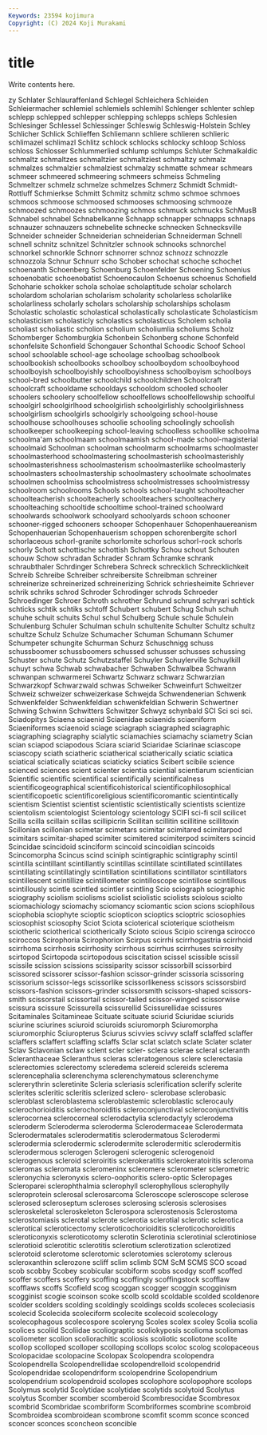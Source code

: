 ```yaml
---
Keywords: 23594 kojimura
Copyright: (C) 2024 Koji Murakami
---
```


# title

Write contents here.



zy Schlater Schlauraffenland Schlegel Schleichera Schleiden Schleiermacher schlemiel schlemiels schlemihl
Schlenger schlenter schlep schlepp schlepped schlepper schlepping schlepps schleps Schlesien
Schlesinger Schlessel Schlessinger Schleswig Schleswig-Holstein Schley Schlicher Schlick Schlieffen Schliemann
schliere schlieren schlieric schlimazel schlimazl Schlitz schlock schlocks schlocky schloop
Schloss schloss Schlosser Schlummerlied schlump schlumps Schluter Schmalkaldic schmaltz schmaltzes
schmaltzier schmaltziest schmaltzy schmalz schmalzes schmalzier schmalziest schmalzy schmatte schmear
schmears schmeer schmeered schmeering schmeers schmeiss Schmeling Schmeltzer schmelz schmelze
schmelzes Schmerz Schmidt Schmidt-Rottluff Schmierkse Schmitt Schmitz schmitz schmo schmoe
schmoes schmoos schmoose schmoosed schmooses schmoosing schmooze schmoozed schmoozes schmoozing
schmos schmuck schmucks SchMusB Schnabel schnabel Schnabelkanne Schnapp schnapper schnapps
schnaps schnauzer schnauzers schnebelite schnecke schnecken Schnecksville Schneider schneider Schneiderian
schneiderian Schneiderman Schnell schnell schnitz schnitzel Schnitzler schnook schnooks schnorchel
schnorkel schnorkle Schnorr schnorrer schnoz schnozz schnozzle schnozzola Schnur Schnurr
scho Schober schochat schoche schochet schoenanth Schoenberg Schoenburg Schoenfelder Schoening
Schoenius schoenobatic schoenobatist Schoenocaulon Schoenus schoenus Schofield Schoharie schokker schola
scholae scholaptitude scholar scholarch scholardom scholarian scholarism scholarity scholarless scholarlike
scholarliness scholarly scholars scholarship scholarships scholasm Scholastic scholastic scholastical scholastically
scholasticate Scholasticism scholasticism scholasticly scholastics scholasticus Scholem scholia scholiast scholiastic
scholion scholium scholiumlia scholiums Scholz Schomberger Schomburgkia Schonbein Schonberg schone
Schonfeld schonfelsite Schonfield Schongauer Schonthal Schoodic Schoof School school schoolable
school-age schoolage schoolbag schoolbook schoolbookish schoolbooks schoolboy schoolboydom schoolboyhood schoolboyish
schoolboyishly schoolboyishness schoolboyism schoolboys school-bred schoolbutter schoolchild schoolchildren Schoolcraft schoolcraft
schooldame schooldays schooldom schooled schooler schoolers schoolery schoolfellow schoolfellows schoolfellowship
schoolful schoolgirl schoolgirlhood schoolgirlish schoolgirlishly schoolgirlishness schoolgirlism schoolgirls schoolgirly schoolgoing
school-house schoolhouse schoolhouses schoolie schooling schoolingly schoolish schoolkeeper schoolkeeping school-leaving
schoolless schoollike schoolma schoolma'am schoolmaam schoolmaamish school-made school-magisterial schoolmaid Schoolman
schoolman schoolmarm schoolmarms schoolmaster schoolmasterhood schoolmastering schoolmasterish schoolmasterishly schoolmasterishness schoolmasterism
schoolmasterlike schoolmasterly schoolmasters schoolmastership schoolmastery schoolmate schoolmates schoolmen schoolmiss schoolmistress
schoolmistresses schoolmistressy schoolroom schoolrooms Schools schools school-taught schoolteacher schoolteacherish schoolteacherly
schoolteachers schoolteachery schoolteaching schooltide schooltime school-trained schoolward schoolwards schoolwork schoolyard
schoolyards schoon schooner schooner-rigged schooners schooper Schopenhauer Schopenhauereanism Schopenhauerian Schopenhauerism
schoppen schorenbergite schorl schorlaceous schorl-granite schorlomite schorlous schorl-rock schorls schorly
Schott schottische schottish Schottky Schou schout Schouten schouw Schow schradan
Schrader Schram Schramke schrank schraubthaler Schrdinger Schrebera Schreck schrecklich Schrecklichkeit
Schreib Schreibe Schreiber schreibersite Schreibman schreiner schreinerize schreinerized schreinerizing Schrick
schriesheimite Schriever schrik schriks schrod Schroder Schrodinger schrods Schroeder Schroedinger
Schroer Schroth schrother Schrund schrund schryari schtick schticks schtik schtiks
schtoff Schubert schubert Schug Schuh schuh schuhe schuit schuits Schul
schul Schulberg Schule schule Schulein Schulenburg Schuler Schulman schuln schultenite
Schulter Schultz schultz schultze Schulz Schulze Schumacher Schuman Schumann Schumer
Schumpeter schungite Schurman Schurz Schuschnigg schuss schussboomer schussboomers schussed schusser
schusses schussing Schuster schute Schutz Schutzstaffel Schuyler Schuylerville Schuylkill schuyt
schwa Schwab schwabacher Schwaben Schwalbea Schwann schwanpan schwarmerei Schwartz Schwarz
schwarz Schwarzian Schwarzkopf Schwarzwald schwas Schweiker Schweinfurt Schweitzer Schweiz schweizer
schweizerkase Schwejda Schwendenerian Schwenk Schwenkfelder Schwenkfeldian schwenkfeldian Schwerin Schwertner Schwing
Schwinn Schwitters Schwitzer Schwyz schynbald SCI Sci sci sci. Sciadopitys
Sciaena sciaenid Sciaenidae sciaenids sciaeniform Sciaeniformes sciaenoid sciage sciagraph sciagraphed
sciagraphic sciagraphing sciagraphy scialytic sciamachies sciamachy sciametry Scian scian sciapod
sciapodous Sciara sciarid Sciaridae Sciarinae sciascope sciascopy sciath sciatheric sciatherical
sciatherically sciatic sciatica sciatical sciatically sciaticas sciaticky sciatics Scibert scibile
science scienced sciences scient scienter scientia sciential scientiarum scientician Scientific
scientific scientifical scientifically scientificalness scientificogeographical scientificohistorical scientificophilosophical scientificopoetic scientificoreligious scientificoromantic
scientintically scientism Scientist scientist scientistic scientistically scientists scientize scientolism scientologist
Scientology scientology SCIFI sci-fi scil scilicet Scilla scilla scillain scillas
scillipicrin Scillitan scillitin scillitine scillitoxin Scillonian scillonian scimetar scimetars scimitar
scimitared scimitarpod scimitars scimitar-shaped scimiter scimitered scimiterpod scimiters scincid Scincidae
scincidoid scinciform scincoid scincoidian scincoids Scincomorpha Scincus scind sciniph scintigraphic
scintigraphy scintil scintilla scintillant scintillantly scintillas scintillate scintillated scintillates scintillating
scintillatingly scintillation scintillations scintillator scintillators scintillescent scintillize scintillometer scintilloscope scintillose
scintillous scintillously scintle scintled scintler scintling Scio sciograph sciographic sciography
sciolism sciolisms sciolist sciolistic sciolists sciolous sciolto sciomachiology sciomachy sciomancy
sciomantic scion scions sciophilous sciophobia sciophyte scioptic sciopticon scioptics scioptric
sciosophies sciosophist sciosophy Sciot Sciota scioterical scioterique sciotheism sciotheric sciotherical
sciotherically Scioto scious Scipio scirenga scirocco sciroccos Scirophoria Scirophorion Scirpus
scirrhi scirrhogastria scirrhoid scirrhoma scirrhosis scirrhosity scirrhous scirrhus scirrhuses scirrosity
scirtopod Scirtopoda scirtopodous sciscitation scissel scissible scissil scissile scission scissions
scissiparity scissor scissorbill scissorbird scissored scissorer scissor-fashion scissor-grinder scissoria scissoring
scissorium scissor-legs scissorlike scissorlikeness scissors scissorsbird scissors-fashion scissors-grinder scissorsmith scissors-shaped
scissors-smith scissorstail scissortail scissor-tailed scissor-winged scissorwise scissura scissure Scissurella scissurellid
Scissurellidae scissures Scitaminales Scitamineae Scituate scituate sciurid Sciuridae sciurids sciurine
sciurines sciuroid sciuroids sciuromorph Sciuromorpha sciuromorphic Sciuropterus Sciurus scivvies scivvy
sclaff sclaffed sclaffer sclaffers sclaffert sclaffing sclaffs Sclar sclat sclatch
sclate Sclater sclater Sclav Sclavonian sclaw sclent scler scler- sclera
sclerae scleral scleranth Scleranthaceae Scleranthus scleras scleratogenous sclere sclerectasia sclerectomies
sclerectomy scleredema sclereid sclereids sclerema sclerencephalia sclerenchyma sclerenchymatous sclerenchyme sclererythrin
scleretinite Scleria scleriasis sclerification sclerify sclerite sclerites scleritic scleritis sclerized
sclero- sclerobase sclerobasic scleroblast scleroblastema scleroblastemic scleroblastic sclerocauly sclerochorioiditis sclerochoroiditis
scleroconjunctival scleroconjunctivitis sclerocornea sclerocorneal sclerodactylia sclerodactyly sclerodema scleroderm Scleroderma scleroderma
Sclerodermaceae Sclerodermata Sclerodermatales sclerodermatitis sclerodermatous Sclerodermi sclerodermia sclerodermic sclerodermite sclerodermitic
sclerodermitis sclerodermous sclerogen Sclerogeni sclerogenic sclerogenoid sclerogenous scleroid scleroiritis sclerokeratitis
sclerokeratoiritis scleroma scleromas scleromata scleromeninx scleromere sclerometer sclerometric scleronychia scleronyxis
sclero-oophoritis sclero-optic Scleropages Scleroparei sclerophthalmia sclerophyll sclerophyllous sclerophylly scleroprotein sclerosal
sclerosarcoma Scleroscope scleroscope sclerose sclerosed scleroseptum scleroses sclerosing sclerosis sclerosises
scleroskeletal scleroskeleton Sclerospora sclerostenosis Sclerostoma sclerostomiasis sclerotal sclerote sclerotia sclerotial
sclerotic sclerotica sclerotical scleroticectomy scleroticochorioiditis scleroticochoroiditis scleroticonyxis scleroticotomy sclerotin Sclerotinia
sclerotinial sclerotiniose sclerotioid sclerotitic sclerotitis sclerotium sclerotization sclerotized sclerotoid sclerotome
sclerotomic sclerotomies sclerotomy sclerous scleroxanthin sclerozone scliff sclim sclimb SCM
ScM SCMS SCO scoad scob scobby Scobey scobicular scobiform scobs
scodgy scoff scoffed scoffer scoffers scoffery scoffing scoffingly scoffingstock scofflaw
scofflaws scoffs Scofield scog scoggan scogger scoggin scogginism scogginist scogie
scoinson scoke scolb scold scoldable scolded scoldenore scolder scolders scolding
scoldingly scoldings scolds scoleces scoleciasis scolecid Scolecida scoleciform scolecite scolecoid
scolecology scolecophagous scolecospore scoleryng Scoles scolex scoley Scolia scolia scolices
scoliid Scoliidae scoliograptic scoliokyposis scolioma scoliomas scoliometer scolion scoliorachitic scoliosis
scoliotic scoliotone scolite scollop scolloped scolloper scolloping scollops scoloc scolog
scolopaceous Scolopacidae scolopacine Scolopax Scolopendra scolopendra Scolopendrella Scolopendrellidae scolopendrelloid scolopendrid
Scolopendridae scolopendriform scolopendrine Scolopendrium scolopendrium scolopendroid scolopes scolophore scolopophore scolops
Scolymus scolytid Scolytidae scolytidae scolytids scolytoid Scolytus scolytus Scomber scomber
scomberoid Scombresocidae Scombresox scombrid Scombridae scombriform Scombriformes scombrine scombroid Scombroidea
scombroidean scombrone scomfit scomm sconce sconced sconcer sconces sconcheon sconcible
